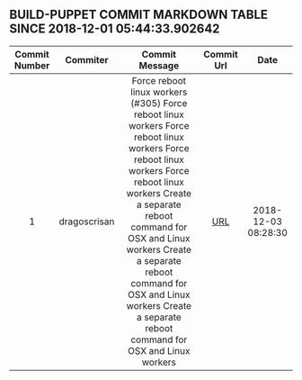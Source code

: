 ## BUILD-PUPPET COMMIT MARKDOWN TABLE SINCE 2018-12-01 05:44:33.902642

| Commit Number | Commiter | Commit Message | Commit Url | Date | 
|:---:|:----:|:----------------------------------:|:------:|:----:| 
|1|dragoscrisan|Force reboot linux workers (#305)    Force reboot linux workers      Force reboot linux workers      Force reboot linux workers      Force reboot linux workers      Create a separate reboot command for OSX and Linux workers      Create a separate reboot command for OSX and Linux workers      Create a separate reboot command for OSX and Linux workers|[URL](https://github.com/mozilla-releng/build-puppet/commit/9f3cf327c3a20d1954ee2627a15b2e8dfa86ea8d)|2018-12-03 08:28:30


